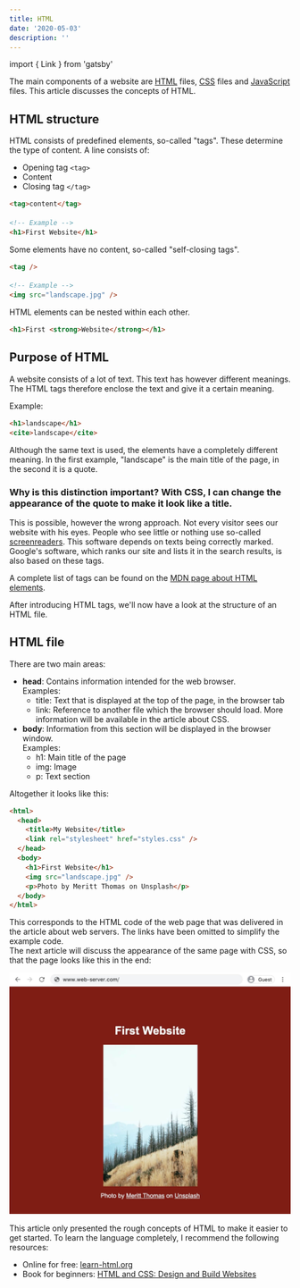 ```yaml
---
title: HTML
date: '2020-05-03'
description: ''
---
```


import { Link } from 'gatsby'

The main components of a website are <a href="https://developer.mozilla.org/en-US/docs/Web/HTML" target="_blank" rel="noopener noreferrer">HTML</a> files, <a href="https://developer.mozilla.org/en-US/docs/Web/CSS" target="_blank" rel="noopener noreferrer">CSS</a> files and <a href="https://developer.mozilla.org/en-US/docs/Web/JavaScript" target="_blank" rel="noopener noreferrer">JavaScript</a> files. This article discusses the concepts of HTML.

## HTML structure

HTML consists of predefined elements, so-called "tags". These determine the type of content. A line consists of:

- Opening tag `<tag>`
- Content
- Closing tag `</tag>`

```html
<tag>content</tag>

<!-- Example -->
<h1>First Website</h1>
```

Some elements have no content, so-called "self-closing tags".

```html
<tag />

<!-- Example -->
<img src="landscape.jpg" />
```

HTML elements can be nested within each other.

```html
<h1>First <strong>Website</strong></h1>
```

## Purpose of HTML

A website consists of a lot of text. This text has however different meanings. The HTML tags therefore enclose the text and give it a certain meaning.

Example:

```html
<h1>landscape</h1>
<cite>landscape</cite>
```

Although the same text is used, the elements have a completely different meaning. In the first example, "landscape" is the main title of the page, in the second it is a quote.

### Why is this distinction important? With CSS, I can change the appearance of the quote to make it look like a title.

This is possible, however the wrong approach. Not every visitor sees our website with his eyes. People who see little or nothing use so-called <a href="https://webaccess.berkeley.edu/ask-pecan/what-is-a-screen-reader" target="_blank" rel="noopener noreferrer">screenreaders</a>. This software depends on texts being correctly marked.<br />
Google's software, which ranks our site and lists it in the search results, is also based on these tags.

A complete list of tags can be found on the <a href="https://developer.mozilla.org/en-US/docs/Web/HTML/Element" target="_blank" rel="noopener noreferrer">MDN page about HTML elements</a>.

After introducing HTML tags, we'll now have a look at the structure of an HTML file.

## HTML file

There are two main areas:

- **head**: Contains information intended for the web browser.<br />
  Examples:
  - title: Text that is displayed at the top of the page, in the browser tab
  - link: Reference to another file which the browser should load. More information will be available in the article about CSS.
- **body**: Information from this section will be displayed in the browser window.<br />
  Examples:
  - h1: Main title of the page
  - img: Image
  - p: Text section

Altogether it looks like this:

```html
<html>
  <head>
    <title>My Website</title>
    <link rel="stylesheet" href="styles.css" />
  </head>
  <body>
    <h1>First Website</h1>
    <img src="landscape.jpg" />
    <p>Photo by Meritt Thomas on Unsplash</p>
  </body>
</html>
```

This corresponds to the HTML code of the web page that was delivered in the article about <Link to='/en/blog/webserver'>web servers</Link>. The links have been omitted to simplify the example code.<br />
The next article will discuss the appearance of the same page with CSS, so that the page looks like this in the end:

![Browser window, which displays a web page with a title and an image](./web-server-website.jpg)

This article only presented the rough concepts of HTML to make it easier to get started. To learn the language completely, I recommend the following resources:

- Online for free: <a href="https://www.learn-html.org/" target="_blank">learn-html.org</a>
- Book for beginners: <a href="https://amzn.to/2S94gz6" target="_blank">HTML and CSS: Design and Build Websites</a>
